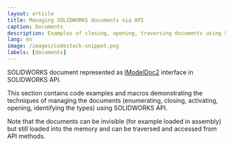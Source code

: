 ```yaml
---
layout: article
title: Managing SOLIDWORKS documents via API
caption: Documents
description: Examples of closing, opening, traversing documents using SOLIDWORKS API
lang: en
image: /images/codestack-snippet.png
labels: [documents]
---
```

SOLIDWORKS document represented as [IModelDoc2](http://help.solidworks.com/2018/english/api/sldworksapi/SolidWorks.Interop.sldworks~SolidWorks.Interop.sldworks.IModelDoc2.html) interface in SOLIDWORKS API.

This section contains code examples and macros demonstrating the techniques of managing the documents (enumerating, closing, activating, opening, identifying the types) using SOLIDWORKS API.

Note that the documents can be invisible (for example loaded in assembly) but still loaded into the memory and can be traversed and accessed from API methods.